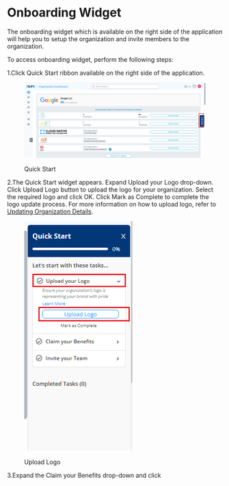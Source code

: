 # Onboarding Widget

The onboarding widget which is available on the right side of the application will help you to setup the organization and invite members to the  organization.&#x20;

To access onboarding widget, perform the following steps:

1.Click Quick Start ribbon available on the right side of the application.&#x20;

<figure><img src="../.gitbook/assets/Quick Start.png" alt=""><figcaption><p>Quick Start </p></figcaption></figure>

2.The Quick Start widget appears. Expand Upload your Logo drop-down. Click Upload Logo button to upload the logo for your organization. Select the required logo and click OK.  Click Mark as Complete to complete the logo update process. For more information on how to upload logo, refer to [Updating Organization Details](https://docs.linuxfoundation.org/lfx/organization-dashboard/organization-profile#updating-the-https://docs.linuxfoundation.org/lfx/organization-dashboard/organization-profile#updating-the-organization-details-details).&#x20;

<figure><img src="../.gitbook/assets/Log.png" alt=""><figcaption><p>Upload Logo</p></figcaption></figure>

3.Expand the Claim your Benefits drop-down and click&#x20;
